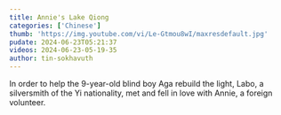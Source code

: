 ```yaml
---
title: Annie's Lake Qiong
categories: ['Chinese']
thumb: 'https://img.youtube.com/vi/Le-Gtmou8wI/maxresdefault.jpg'
pudate: 2024-06-23T05:21:37
videos: 2024-06-23-05-19-35
author: tin-sokhavuth
---
```

In order to help the 9-year-old blind boy Aga rebuild the light, Labo, a silversmith of the Yi nationality, met and fell in love with Annie, a foreign volunteer.